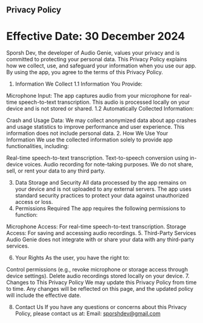 ## Privacy Policy

# Effective Date: 30 December 2024

Sporsh Dev, the developer of Audio Genie, values your privacy and is committed to protecting your personal data. This Privacy Policy explains how we collect, use, and safeguard your information when you use our app. By using the app, you agree to the terms of this Privacy Policy.

1. Information We Collect
1.1 Information You Provide:

Microphone Input: The app captures audio from your microphone for real-time speech-to-text transcription. This audio is processed locally on your device and is not stored or shared.
1.2 Automatically Collected Information:

Crash and Usage Data: We may collect anonymized data about app crashes and usage statistics to improve performance and user experience. This information does not include personal data.
2. How We Use Your Information
We use the collected information solely to provide app functionalities, including:

Real-time speech-to-text transcription.
Text-to-speech conversion using in-device voices.
Audio recording for note-taking purposes.
We do not share, sell, or rent your data to any third party.

3. Data Storage and Security
All data processed by the app remains on your device and is not uploaded to any external servers.
The app uses standard security practices to protect your data against unauthorized access or loss.
4. Permissions Required
The app requires the following permissions to function:

Microphone Access: For real-time speech-to-text transcription.
Storage Access: For saving and accessing audio recordings.
5. Third-Party Services
Audio Genie does not integrate with or share your data with any third-party services.

6. Your Rights
As the user, you have the right to:

Control permissions (e.g., revoke microphone or storage access through device settings).
Delete audio recordings stored locally on your device.
7. Changes to This Privacy Policy
We may update this Privacy Policy from time to time. Any changes will be reflected on this page, and the updated policy will include the effective date.

8. Contact Us
If you have any questions or concerns about this Privacy Policy, please contact us at:
Email: sporshdev@gmail.com